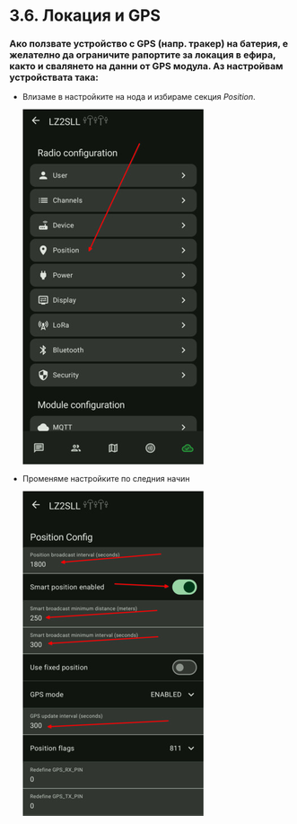 # 3.6. Локация и GPS

### Ако ползвате устройство с GPS (напр. тракер) на батерия, е желателно да ограничите рапортите за локация в ефира, както и свалянето на данни от GPS модула. Аз настройвам устройствата така:

-  Влизаме в настройките на нода и избираме секция *Position*.

    ![pos1](3.6.001.jpg)

- Променяме настройките по следния начин

    ![pos2](3.6.002.jpg)
